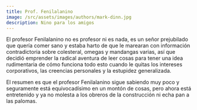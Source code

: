 ```yaml
---
title: Prof. Fenilalanino
image: /src/assets/images/authors/mark-dinn.jpg
description: Nino para los amigos
---
```


El profesor Fenilalanino no es profesor ni es nada, es un señor prejubilado que quería comer sano y estaba harto de que le marearan con información contradictoria sobre colesteral, omegas y mandangas varias, así que decidió emprender la radical aventura de leer cosas para tener una idea rudimentaria de cómo funciona todo esto cuando le quitas los intereses corporativos, las creencias personales y la estupidez generalizada.

El resumen es que el profesor Fenilalanino sigue sabiendo muy poco y seguramente está equivocadísimo en un montón de cosas, pero ahora está entretenido y ya no molesta a los obreros de la construcción ni echa pan a las palomas.
